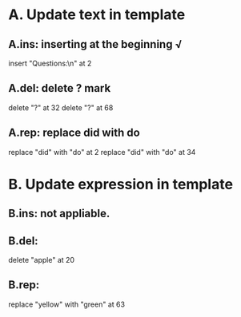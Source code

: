 # A. Update text in template
## A.ins: inserting at the beginning √
  insert "Questions:\n" at 2

## A.del: delete ? mark
  delete "?" at 32
  delete "?" at 68

## A.rep: replace did with do
  replace "did" with "do" at 2
  replace "did" with "do" at 34

# B. Update expression in template

## B.ins: not appliable.

## B.del: 
  delete "apple" at 20

## B.rep: 
  replace "yellow" with "green" at 63